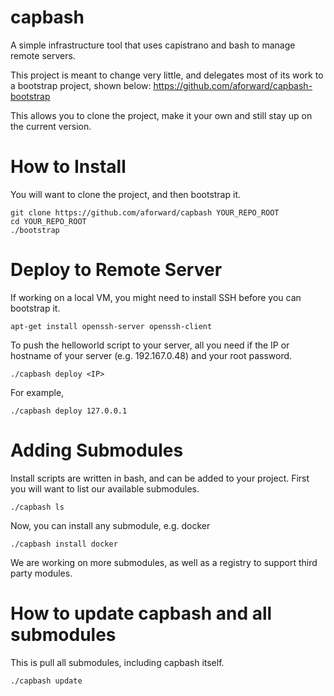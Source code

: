 capbash
=======

A simple infrastructure tool that uses capistrano and bash to manage remote servers.

This project is meant to change very little, and delegates most of its work to a bootstrap project, shown below:
https://github.com/aforward/capbash-bootstrap

This allows you to clone the project, make it your own and still stay up on the current version.

# How to Install #

You will want to clone the project, and then bootstrap it.

```
git clone https://github.com/aforward/capbash YOUR_REPO_ROOT
cd YOUR_REPO_ROOT
./bootstrap
```

# Deploy to Remote Server #

If working on a local VM, you might need to install SSH before you can bootstrap it.

```
apt-get install openssh-server openssh-client
```

To push the helloworld script to your server, all you need if the IP or hostname of your server (e.g. 192.167.0.48) and your root password.

```
./capbash deploy <IP>
```

For example,

```
./capbash deploy 127.0.0.1
```

# Adding Submodules #

Install scripts are written in bash, and can be added to your project. First you will want to list our available submodules.

```
./capbash ls
```

Now, you can install any submodule, e.g. docker

```
./capbash install docker
```

We are working on more submodules, as well as a registry to support third party modules.

# How to update capbash and all submodules #

This is pull all submodules, including capbash itself.

```
./capbash update
```
